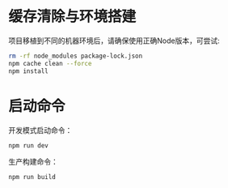 # 缓存清除与环境搭建

项目移植到不同的机器环境后，请确保使用正确Node版本，可尝试:

```bash
rm -rf node_modules package-lock.json
npm cache clean --force
npm install
```

# 启动命令

开发模式启动命令：

```bash
npm run dev
```

生产构建命令：

```bash
npm run build
```

